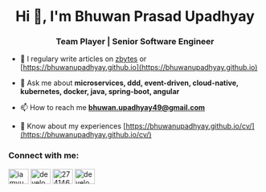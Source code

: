 <h1 align="center">Hi 👋, I'm Bhuwan Prasad Upadhyay</h1>
<h3 align="center">Team Player | Senior Software Engineer</h3>

- 📝 I regulary write articles on [zbytes](https://medium.com/zbytes) or [https://bhuwanupadhyay.github.io](https://bhuwanupadhyay.github.io)

- 💬 Ask me about **microservices, ddd, event-driven, cloud-native, kubernetes, docker, java, spring-boot, angular**

- 📫 How to reach me **bhuwan.upadhyay49@gmail.com**

- 📄 Know about my experiences [https://bhuwanupadhyay.github.io/cv/](https://bhuwanupadhyay.github.io/cv/)

<p align="left">
<h3 align="left">Connect with me:</h3>
<a href="https://twitter.com/iamvuwan" target="blank"><img align="center" src="https://cdn.jsdelivr.net/npm/simple-icons@3.0.1/icons/twitter.svg" alt="iamvuwan" height="30" width="40" /></a>
<a href="https://linkedin.com/in/developerbhuwan" target="blank"><img align="center" src="https://cdn.jsdelivr.net/npm/simple-icons@3.0.1/icons/linkedin.svg" alt="developerbhuwan" height="30" width="40" /></a>
<a href="https://stackoverflow.com/users/2741462" target="blank"><img align="center" src="https://cdn.jsdelivr.net/npm/simple-icons@3.0.1/icons/stackoverflow.svg" alt="2741462" height="30" width="40" /></a>
<a href="https://fb.com/developerbhuwan" target="blank"><img align="center" src="https://cdn.jsdelivr.net/npm/simple-icons@3.0.1/icons/facebook.svg" alt="developerbhuwan" height="30" width="40" /></a>
</p>
